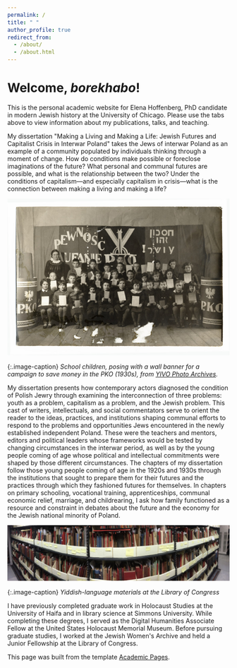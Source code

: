 ```yaml
---
permalink: /
title: " "
author_profile: true
redirect_from: 
  - /about/
  - /about.html
---
```



Welcome, *borekhabo*!
======
This is the personal academic website for Elena Hoffenberg, PhD candidate in modern Jewish history at the University of Chicago. Please use the tabs above to view information about my publications, talks, and teaching. 

My dissertation "Making a Living and Making a Life: Jewish Futures and Capitalist Crisis in Interwar Poland" takes the Jews of interwar Poland as an example of a community populated by individuals thinking through a moment of change. How do conditions make possible or foreclose imaginations of the future? What personal and communal futures are possible, and what is the relationship between the two? Under the conditions of capitalism—and especially capitalism in crisis—what is the connection between making a living and making a life? 

![Class of children stand in front of banner with Polish and Hebrew](https://github.com/elehoff/elehoff.github.io/blob/d3e1182567ae59699b2f6303b169a3d8b6e15851/images/yarg120po6736.jpg)


{:.image-caption}
*School children, posing with a wall banner for a campaign to save money in the PKO (1930s), from [YIVO Photo Archives](http://polishjews.yivoarchives.org/archive/index.php?p=collections/controlcard&id=20742).*

My dissertation presents how contemporary actors diagnosed the condition of Polish Jewry through examining the interconnection of three problems: youth as a problem, capitalism as a problem, and the Jewish problem. This cast of writers, intellectuals, and social commentators serve to orient the reader to the ideas, practices, and institutions shaping communal efforts to respond to the problems and opportunities Jews encountered in the newly established independent Poland. These were the teachers and mentors, editors and political leaders whose frameworks would be tested by changing circumstances in the interwar period, as well as by the young people coming of age whose political and intellectual commitments were shaped by those different circumstances. The chapters of my dissertation follow those young people coming of age in the 1920s and 1930s through the institutions that sought to prepare them for their futures and the practices through which they fashioned futures for themselves. In chapters on primary schooling, vocational training, apprenticeships, communal economic relief, marriage, and childrearing, I ask how family functioned as a resource and constraint in debates about the future and the economy for the Jewish national minority of Poland.

![Pamphlets and books in boxes on metal shelves](https://github.com/elehoff/elehoff.github.io/blob/d3e1182567ae59699b2f6303b169a3d8b6e15851/images/banner.jpg)

{:.image-caption}
*Yiddish-language materials at the Library of Congress*

I have previously completed graduate work in Holocaust Studies at the University of Haifa and in library science at Simmons University. While completing these degrees, I served as the Digital Humanities Associate Fellow at the United States Holocaust Memorial Museum. Before pursuing graduate studies, I worked at the Jewish Women's Archive and held a Junior Fellowship at the Library of Congress.

This page was built from the template [Academic Pages](https://academicpages.github.io/markdown/).